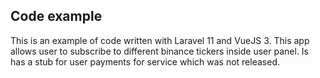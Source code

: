 
## Code example

This is an example of code written with Laravel 11 and VueJS 3.
This app allows user to subscribe to different binance tickers inside user panel.
Is has a stub for user payments for service which was not released.
